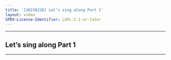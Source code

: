 ```yaml
---
title: '[20230228] Let’s sing along Part 1'
layout: video
SPDX-License-Identifier: LGPL-2.1-or-later
---
```


---

## Let’s sing along Part 1

<div class="container">
  <video-js id="my-video" class="vjs-fluid vjs-layout-medium" controls preload="auto" poster="https://cdn.discordapp.com/attachments/1083515523846914179/1083519378873655316/20230228.jpg">
    <source src="https://drive.ayampenyet.eu.org/api/raw/?path=/%F0%9F%94%AE%20Unarchive%20Karaoke%20Moona/%5B20230228%5D%20%E3%80%90MoonUtau%E3%80%91Let's%20sing%20along%E3%80%90Unarchive%E3%80%91%20%5BMoona%20Hoshinova%20hololive-ID%5D%201%20(RhEUGexOu90).mp4" type="video/mp4"/>
  </video-js>
</div>

---
